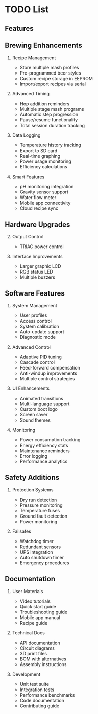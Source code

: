 # TODO List

## Features

## Brewing Enhancements
1. Recipe Management
   - Store multiple mash profiles
   - Pre-programmed beer styles
   - Custom recipe storage in EEPROM
   - Import/export recipes via serial

2. Advanced Timing
   - Hop addition reminders
   - Multiple stage mash programs
   - Automatic step progression
   - Pause/resume functionality
   - Total session duration tracking

3. Data Logging
   - Temperature history tracking
   - Export to SD card
   - Real-time graphing
   - Power usage monitoring
   - Efficiency calculations

4. Smart Features
   - pH monitoring integration
   - Gravity sensor support
   - Water flow meter
   - Mobile app connectivity
   - Cloud recipe sync

## Hardware Upgrades

2. Output Control
   - TRIAC power control

3. Interface Improvements
   - Larger graphic LCD
   - RGB status LED
   - Multiple buzzers


## Software Features
1. System Management
   - User profiles
   - Access control
   - System calibration
   - Auto-update support
   - Diagnostic mode

2. Advanced Control
   - Adaptive PID tuning
   - Cascade control
   - Feed-forward compensation
   - Anti-windup improvements
   - Multiple control strategies

3. UI Enhancements
   - Animated transitions
   - Multi-language support
   - Custom boot logo
   - Screen saver
   - Sound themes

4. Monitoring
   - Power consumption tracking
   - Energy efficiency stats
   - Maintenance reminders
   - Error logging
   - Performance analytics

## Safety Additions
1. Protection Systems
   - Dry run detection
   - Pressure monitoring
   - Temperature fuses
   - Ground fault detection
   - Power monitoring

2. Failsafes
   - Watchdog timer
   - Redundant sensors
   - UPS integration
   - Auto shutdown timer
   - Emergency procedures

## Documentation
1. User Materials
   - Video tutorials
   - Quick start guide
   - Troubleshooting guide
   - Mobile app manual
   - Recipe guide

2. Technical Docs
   - API documentation
   - Circuit diagrams
   - 3D print files
   - BOM with alternatives
   - Assembly instructions

3. Development
   - Unit test suite
   - Integration tests
   - Performance benchmarks
   - Code documentation
   - Contributing guide


